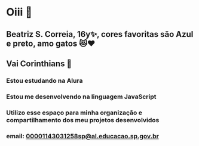 # Oiii 👋
## Beatriz S. Correia, 16y✨, cores favoritas são Azul e preto, amo gatos 😻❤️
## Vai Corinthians 🦅
### Estou estudando na Alura
### Estou me desenvolvendo na linguagem JavaScript
### Utilizo esse espaço para minha organização e compartilhamento dos meu projetos desenvolvidos
### email: 00001143031258sp@al.educacao.sp.gov.br
<!--
**B3atr1zS4nt0s/B3atr1zS4nt0s** is a ✨ _special_ ✨ repository because its `README.md` (this file) appears on your GitHub profile.

Here are some ideas to get you started:

- 🔭 I’m currently working on ...
- 🌱 I’m currently learning ...
- 👯 I’m looking to collaborate on ...
- 🤔 I’m looking for help with ...
- 💬 Ask me about ...
- 📫 How to reach me: ...
- 😄 Pronouns: ...
- ⚡ Fun fact: ...
-->
